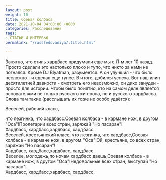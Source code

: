 ```yaml
---
layout: post
weight: 10
title: Соевая колбаса
date: 2021-10-04 04:00:00 +0000
categories: Расследования
tags:
- СТАТЬИ И ИНТЕРВЬЮ
permalink: "/rassledovaniya/:title.html"

---
```

Занятно, что стиль хардбасс придумали еще мы с Л-м лет 10 назад. Просто сделали это настолько плохо и тупо, что никто за нами не погнался. Кроме DJ Blyatman, разумеется. А он улучшил - что было несложно - и сделал еще тупее. В итоге, добился успеха. Вот наш клип десятилетней давности - смотреть его невозможно, он дико зануден - просто для истории. Чтобы было понятно, кто на самом деле является основателями не только русского хип-хопа, но и русского хардбасса. Слова там такие (расслышать их тоже не особо удаётся):

Веселей, рабочий класс, 

что лезгинка, что хардбасс.Соевая колбаса - в кармане нож, в другом "Оса"!Пролетарии всех стран, заряжай "Но пасаран"!  
Хардбасс, хардбасс,хардбасс, хардбасс.  
Веселей, крестьянский класс, что лезгинка, что хардбасс,Соевая колбаса - в кармане нож, в другом "Оса"!Эй, крестьяне, со всех стран, заряжай "Но пасаран"!  
Хардбасс, хардбасс,хардбасс, хардбасс.  
Веселее, молодежь,по ночам хардбасс даешь,Соевая колбаса - в кармане нож, в другом "Оса"!Недовольные всех стран, выступай "Но пасаран"!  
Хардбасс, хардбасс,хардбасс, хардбасс.